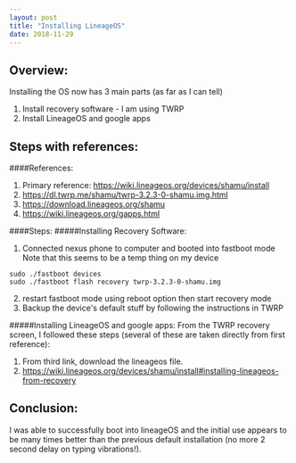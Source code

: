 ```yaml
---
layout: post 
title: "Installing LineageOS" 
date: 2018-11-29
---
```

## Overview:  
Installing the OS now has 3 main parts (as far as I can tell)
1. Install recovery software - I am using TWRP
2. Install LineageOS and google apps

## Steps with references:   

####References:
1. Primary reference: https://wiki.lineageos.org/devices/shamu/install
2. https://dl.twrp.me/shamu/twrp-3.2.3-0-shamu.img.html
3. https://download.lineageos.org/shamu
4. https://wiki.lineageos.org/gapps.html

####Steps:
#####Installing Recovery Software: 
1. Connected nexus phone to computer and booted into fastboot mode  
Note that this seems to be a temp thing on my device
```$xslt
sudo ./fastboot devices
sudo ./fastboot flash recovery twrp-3.2.3-0-shamu.img
```
2. restart fastboot mode using reboot option then start recovery mode
3. Backup the device's default stuff by following the instructions in TWRP

#####Installing LineageOS and google apps:
From the TWRP recovery screen, I followed these steps 
(several of these are taken directly from first reference):
1. From third link, download the lineageos file. 
2. https://wiki.lineageos.org/devices/shamu/install#installing-lineageos-from-recovery
  

## Conclusion:
I was able to successfully boot into lineageOS and the initial use 
    appears to be many times better than the previous default installation
    (no more 2 second delay on typing vibrations!).